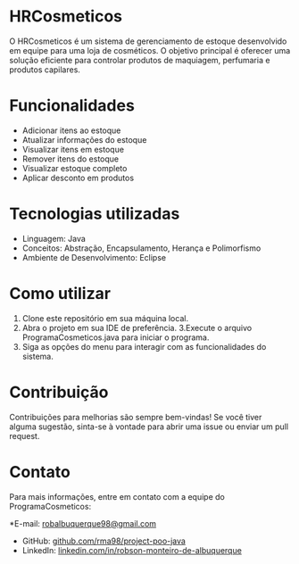 # HRCosmeticos
O HRCosmeticos é um sistema de gerenciamento de estoque desenvolvido em equipe para uma loja de cosméticos. O objetivo principal é oferecer uma solução eficiente para controlar produtos de maquiagem, perfumaria e produtos capilares.

# Funcionalidades
* Adicionar itens ao estoque
* Atualizar informações do estoque
* Visualizar itens em estoque
* Remover itens do estoque
* Visualizar estoque completo
* Aplicar desconto em produtos
# Tecnologias utilizadas
* Linguagem: Java
* Conceitos: Abstração, Encapsulamento, Herança e Polimorfismo
* Ambiente de Desenvolvimento: Eclipse
# Como utilizar
1. Clone este repositório em sua máquina local.
2. Abra o projeto em sua IDE de preferência.
3.Execute o arquivo ProgramaCosmeticos.java para iniciar o programa.
4. Siga as opções do menu para interagir com as funcionalidades do sistema.
# Contribuição
Contribuições para melhorias são sempre bem-vindas! Se você tiver alguma sugestão, sinta-se à vontade para abrir uma issue ou enviar um pull request.

# Contato
Para mais informações, entre em contato com a equipe do ProgramaCosmeticos:

*E-mail: robalbuquerque98@gmail.com
* GitHub: [github.com/rma98/project-poo-java](https://github.com/rma98/project-poo-java.git)
* LinkedIn: [linkedin.com/in/robson-monteiro-de-albuquerque](https://www.linkedin.com/in/robson-monteiro-de-albuquerque-8b3853230)